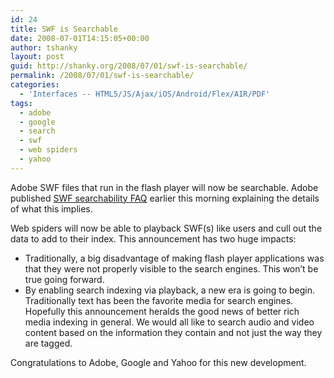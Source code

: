 ```yaml
---
id: 24
title: SWF is Searchable
date: 2008-07-01T14:15:05+00:00
author: tshanky
layout: post
guid: http://shanky.org/2008/07/01/swf-is-searchable/
permalink: /2008/07/01/swf-is-searchable/
categories:
  - 'Interfaces -- HTML5/JS/Ajax/iOS/Android/Flex/AIR/PDF'
tags:
  - adobe
  - google
  - search
  - swf
  - web spiders
  - yahoo
---
```

Adobe SWF files that run in the flash player will now be searchable. Adobe published <a href="http://www.adobe.com/devnet/flashplayer/articles/swf_searchability.html" title="SWF Searchability FAQ" target="_blank">SWF searchability FAQ</a> earlier this morning explaining the details of what this implies.

Web spiders will now be able to playback SWF(s) like users and cull out the data to add to their index. This announcement has two huge impacts:

  * Traditionally, a big disadvantage of making flash player applications was that they were not properly visible to the search engines. This won&#8217;t be true going forward.
  * By enabling search indexing via playback, a new era is going to begin. Traditionally text has been the favorite media for search engines. Hopefully this announcement heralds the good news of better rich media indexing in general. We would all like to search audio and video content based on the information they contain and not just the way they are tagged.

Congratulations to Adobe, Google and Yahoo for this new development.
